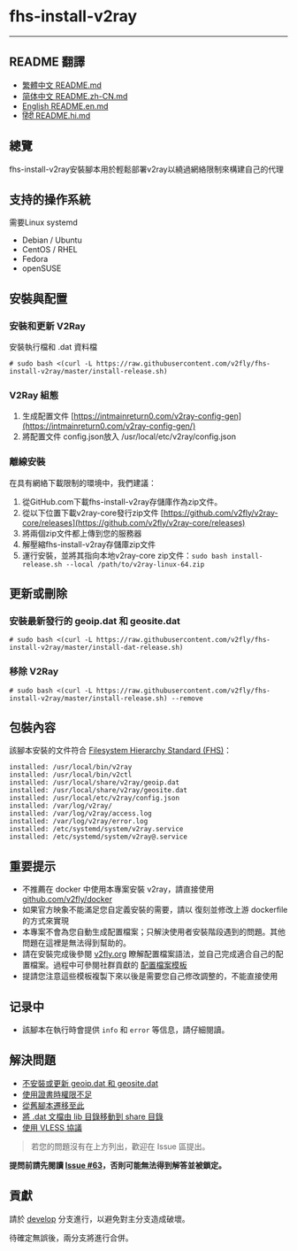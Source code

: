 # fhs-install-v2ray
---
## README 翻譯
- [繁體中文 README.md](README.md)
- [简体中文 README.zh-CN.md](README.zh-CN.md)
- [English README.en.md](README.en.md)
- [हिंदी README.hi.md](README.hi.md)

## 總覽
fhs-install-v2ray安裝腳本用於輕鬆部署v2ray以繞過網絡限制來構建自己的代理

## 支持的操作系統
需要Linux systemd
- Debian / Ubuntu
- CentOS / RHEL
- Fedora
- openSUSE 

## 安裝與配置

### 安裝和更新 V2Ray
安裝執行檔和 .dat 資料檔
```
# sudo bash <(curl -L https://raw.githubusercontent.com/v2fly/fhs-install-v2ray/master/install-release.sh)
```

### V2Ray 組態
1. 生成配置文件 [https://intmainreturn0.com/v2ray-config-gen](https://intmainreturn0.com/v2ray-config-gen/)
2. 將配置文件 config.json放入 /usr/local/etc/v2ray/config.json

### 離線安裝
在具有網絡下載限制的環境中，我們建議：
1. 從GitHub.com下載fhs-install-v2ray存儲庫作為zip文件。
2. 從以下位置下載v2ray-core發行zip文件  [https://github.com/v2fly/v2ray-core/releases](https://github.com/v2fly/v2ray-core/releases)
3. 將兩個zip文件都上傳到您的服務器
4. 解壓縮fhs-install-v2ray存儲庫zip文件
5. 運行安裝，並將其指向本地v2ray-core zip文件：```sudo bash install-release.sh --local /path/to/v2ray-linux-64.zip```

## 更新或刪除
### 安裝最新發行的 geoip.dat 和 geosite.dat
```
# sudo bash <(curl -L https://raw.githubusercontent.com/v2fly/fhs-install-v2ray/master/install-dat-release.sh)
```

### 移除 V2Ray
```
# sudo bash <(curl -L https://raw.githubusercontent.com/v2fly/fhs-install-v2ray/master/install-release.sh) --remove
```

## 包裝內容
該腳本安裝的文件符合 [Filesystem Hierarchy Standard (FHS)](https://en.wikipedia.org/wiki/Filesystem_Hierarchy_Standard)：

```
installed: /usr/local/bin/v2ray
installed: /usr/local/bin/v2ctl
installed: /usr/local/share/v2ray/geoip.dat
installed: /usr/local/share/v2ray/geosite.dat
installed: /usr/local/etc/v2ray/config.json
installed: /var/log/v2ray/
installed: /var/log/v2ray/access.log
installed: /var/log/v2ray/error.log
installed: /etc/systemd/system/v2ray.service
installed: /etc/systemd/system/v2ray@.service
```

## 重要提示
- 不推薦在 docker 中使用本專案安裝 v2ray，請直接使用  [github.com/v2fly/docker](https://github.com/v2fly/docker)
- 如果官方映象不能滿足您自定義安裝的需要，請以 復刻並修改上游 dockerfile 的方式來實現 
- 本專案不會為您自動生成配置檔案；只解決使用者安裝階段遇到的問題。其他問題在這裡是無法得到幫助的。  
- 請在安裝完成後參閱 [v2fly.org](https://www.v2fly.org/) 瞭解配置檔案語法，並自己完成適合自己的配置檔案。過程中可參閱社群貢獻的 [配置檔案模板](https://github.com/v2fly/v2ray-examples)  
- 提請您注意這些模板複製下來以後是需要您自己修改調整的，不能直接使用

## 记录中
* 該腳本在執行時會提供 `info` 和 `error` 等信息，請仔細閱讀。

## 解決問題
* [不安裝或更新 geoip.dat 和 geosite.dat](https://github.com/v2fly/fhs-install-v2ray/wiki/Do-not-install-or-update-geoip.dat-and-geosite.dat)
* [使用證書時權限不足](https://github.com/v2fly/fhs-install-v2ray/wiki/Insufficient-permissions-when-using-certificates)
* [從舊腳本遷移至此](https://github.com/v2fly/fhs-install-v2ray/wiki/Migrate-from-the-old-script-to-this)
* [將 .dat 文檔由 lib 目錄移動到 share 目錄](https://github.com/v2fly/fhs-install-v2ray/wiki/Move-.dat-files-from-lib-directory-to-share-directory)
* [使用 VLESS 協議](https://github.com/v2fly/fhs-install-v2ray/wiki/To-use-the-VLESS-protocol)

> 若您的問題沒有在上方列出，歡迎在 Issue 區提出。

**提問前請先閱讀 [Issue #63](https://github.com/v2fly/fhs-install-v2ray/issues/63)，否則可能無法得到解答並被鎖定。**

## 貢獻

請於 [develop](https://github.com/v2fly/fhs-install-v2ray/tree/develop)  分支進行，以避免對主分支造成破壞。

待確定無誤後，兩分支將進行合併。
